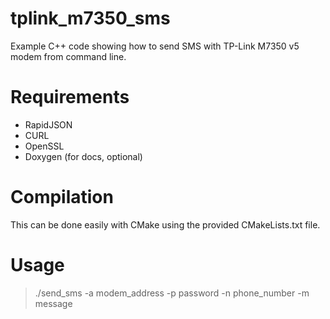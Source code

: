 # tplink_m7350_sms
Example C++ code showing how to send SMS with TP-Link M7350 v5 modem from command line.

# Requirements
- RapidJSON
- CURL
- OpenSSL
- Doxygen (for docs, optional)

# Compilation
This can be done easily with CMake using the provided CMakeLists.txt file.

# Usage
> ./send_sms -a modem_address -p password -n phone_number -m message
